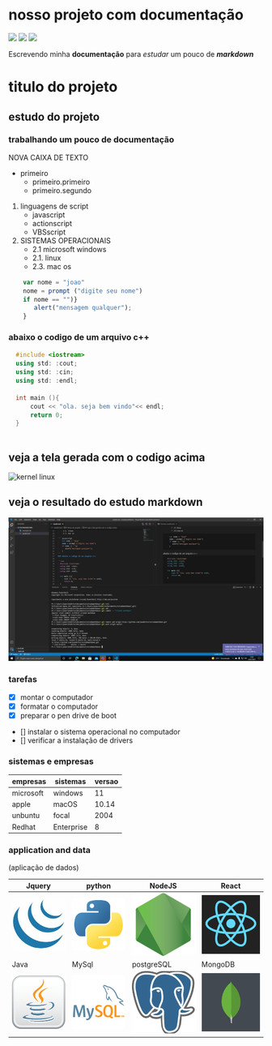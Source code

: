 # nosso projeto com documentação
![](https://img.shields.io/badge/versao-1.0.3-yellowgreen)
![](https://img.shields.io/badge/script-javascript-yellowgreen)
[![](https://img.shields.io/github/watchers/joaovitor0/estudomarkdown?label=joaovitor0&style=social)](http:www.instagram.com.br)

Escrevendo minha **documentação** para _estudar_ um
pouco de ***markdown***
# titulo do projeto
## estudo do projeto
### trabalhando um pouco de documentação

NOVA CAIXA DE TEXTO
* primeiro
   * primeiro.primeiro
   * primeiro.segundo
1. linguagens de script
   * javascript
   * actionscript
   * VBSscript
2. SISTEMAS OPERACIONAIS
   - 2.1 microsoft windows
   - 2.1. linux
   - 2.3. mac os

``` javascript
    var nome = "joao"
    nome = prompt ("digite seu nome")
    if nome == "")}
       alert("mensagem qualquer");
    }
```
### abaixo o codigo de um arquivo c++

```c++
  #include <iostream>
  using std: :cout;
  using std: :cin;
  using std: :endl;

  int main (){
      cout << "ola. seja bem vindo"<< endl;
      return 0;
  }
 
 ```
## veja a tela gerada com o codigo acima

![kernel linux](https://th.bing.com/th/id/OIP.VVSpMmfdmBZUprhOvHFOqgHaEK?pid=ImgDet&rs=1)


## veja o resultado do estudo markdown
![tela do VScode](print.png)

### tarefas

- [x] montar o computador
- [x] formatar o computador
- [x] preparar o pen drive de boot
- [] instalar o sistema operacional no computador
- [] verificar a instalação de drivers

### sistemas e empresas

empresas | sistemas | versao
---------|----------|-------
microsoft|windows   | 11
apple| macOS| 10.14
unbuntu|focal| 2004
Redhat|Enterprise| 8

### application and data
 (aplicação de dados)

 Jquery|python|NodeJS|React
 ------|------|------|-----
 ![](img1.jpg)|![](img2.png)|![](img3.png)|![](img4.png)
 Java|MySql|postgreSQL|MongoDB
 ![](img5.png)|![](img6.png)|![](img7.png)|![](img8.png)